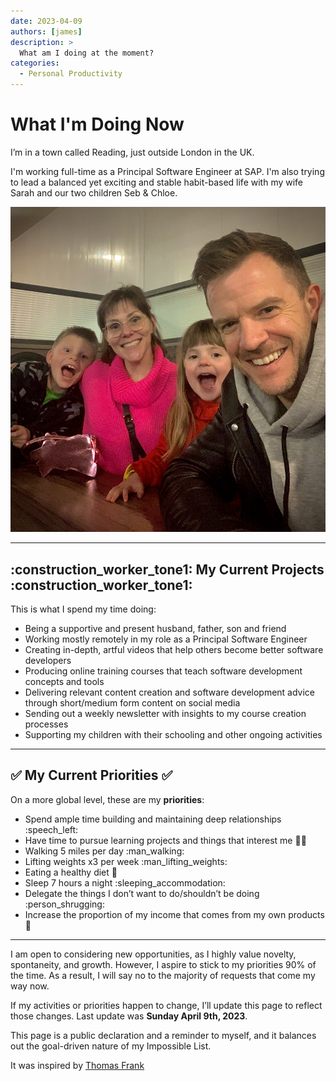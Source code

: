 ```yaml
---
date: 2023-04-09
authors: [james]
description: >
  What am I doing at the moment?
categories:
  - Personal Productivity
---
```


# What I'm Doing Now

I’m in a town called Reading, just outside London in the UK. 

I'm working full-time as a Principal Software Engineer at SAP. I'm also trying to lead a balanced yet exciting and stable habit-based life with my wife Sarah and our two children Seb & Chloe.

<!-- more -->

![Willett Family](now/WillettFamily.jpg)

---

## :construction_worker_tone1: My Current Projects :construction_worker_tone1:

This is what I spend my time doing:

- Being a supportive and present husband, father, son and friend
- Working mostly remotely in my role as a Principal Software Engineer
- Creating in-depth, artful videos that help others become better software developers
- Producing online training courses that teach software development concepts and tools
- Delivering relevant content creation and software development advice through short/medium form content on social media
- Sending out a weekly newsletter with insights to my course creation processes
- Supporting my children with their schooling and other ongoing activities

---

## :white_check_mark: My Current Priorities :white_check_mark:

On a more global level, these are my **priorities**:

- Spend ample time building and maintaining deep relationships :speech_left:
- Have time to pursue learning projects and things that interest me :teacher:
- Walking 5 miles per day :man_walking:
- Lifting weights x3 per week :man_lifting_weights:
- Eating a healthy diet :broccoli:
- Sleep 7 hours a night :sleeping_accommodation:
- Delegate the things I don’t want to do/shouldn’t be doing :person_shrugging:
- Increase the proportion of my income that comes from my own products :money_with_wings:

---

I am open to considering new opportunities, as I highly value novelty, spontaneity, and growth. However, I aspire to stick to my priorities 90% of the time. As a result, I will say no to the majority of requests that come my way now.

If my activities or priorities happen to change, I’ll update this page to reflect those changes. Last update was **Sunday April 9th, 2023**.

This page is a public declaration and a reminder to myself, and it balances out the goal-driven nature of my Impossible List.

It was inspired by [Thomas Frank](https://thomasjfrank.com/)


